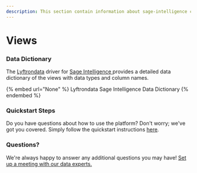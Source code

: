 ```yaml
---
description: This section contain information about sage-intelligence connector views information
---
```


# Views

### Data Dictionary

The [Lyftrondata](https://www.lyftrondata.com/) driver for [Sage Intelligence](None/)[ ](https://www.lyftrondata.com/integration/sage-intelligence/)provides a detailed data dictionary of the views with data types and column names.

{% embed url="None" %}
Lyftrondata Sage Intelligence Data Dictionary
{% endembed %}

### Quickstart Steps

Do you have questions about how to use the platform? Don't worry; we've got you covered. Simply follow the quickstart instructions [here](../README.md).

### Questions? <a href="#questions" id="questions"></a>

We're always happy to answer any additional questions you may have! [Set up a meeting with our data experts.](https://www.lyftrondata.com/book-a-meeting/)


